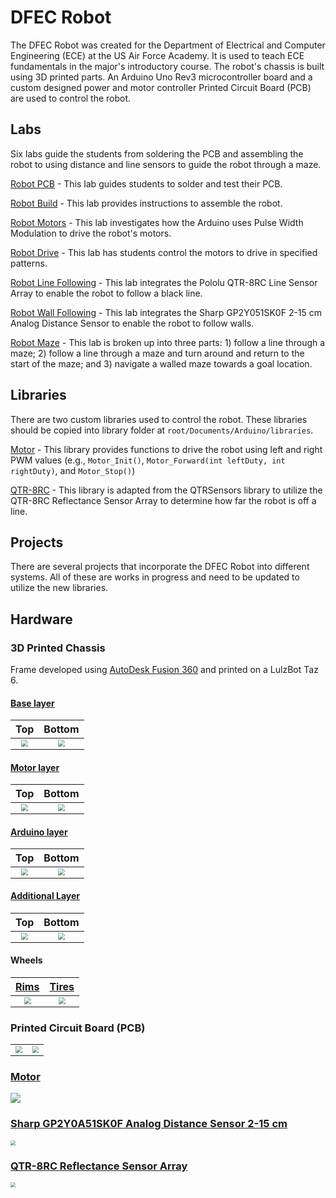 # DFEC Robot

The DFEC Robot was created for the Department of Electrical and Computer Engineering (ECE) at the US Air Force Academy. It is used to teach ECE fundamentals in the major's introductory course. The robot's chassis is built using 3D printed parts. An Arduino Uno Rev3 microcontroller board and a custom designed power and motor controller Printed Circuit Board (PCB) are used to control the robot.

## Labs

Six labs guide the students from soldering the PCB and assembling the robot to using distance and line sensors to guide the robot through a maze.

[Robot PCB](Labs/0_robot_pcb/robot_pcb.pdf) - This lab guides students to solder and test their PCB.

[Robot Build](Labs/1_robot_build/robot_build.pdf) - This lab provides instructions to assemble the robot.

[Robot Motors](Labs/2_robot_motors/robot_motors.pdf) - This lab investigates how the Arduino uses Pulse Width Modulation to drive the robot's motors.

[Robot Drive](Labs/3_robot_drive/robot_drive.pdf) - This lab has students control the motors to drive in specified patterns.

[Robot Line Following](Labs/4_robot_linefollowing/robot_linefollowing.pdf) - This lab integrates the Pololu QTR-8RC Line Sensor Array to enable the robot to follow a black line.

[Robot Wall Following](Labs/5_robot_wallfollowing/robot_wallfollowing.pdf) - This lab integrates the Sharp GP2Y051SK0F 2-15 cm Analog Distance Sensor to enable the robot to follow walls.

[Robot Maze](Labs/6_robot_maze/robot_maze.pdf) - This lab is broken up into three parts: 1) follow a line through a maze; 2) follow a line through a maze and turn around and return to the start of the maze; and 3) navigate a walled maze towards a goal location.

## Libraries

There are two custom libraries used to control the robot. These libraries should be copied into library folder at `root/Documents/Arduino/libraries`.

[Motor](Labs/libraries/Motor/Motor.h) - This library provides functions to drive the robot using left and right PWM values (e.g., `Motor_Init()`, `Motor_Forward(int leftDuty, int rightDuty)`, and `Motor_Stop()`)

[QTR-8RC](Labs/libraries/QTR-8RC/QTR-8RC.h) - This library is adapted from the QTRSensors library to utilize the QTR-8RC Reflectance Sensor Array to determine how far the robot is off a line.

## Projects

There are several projects that incorporate the DFEC Robot into different systems. All of these are works in progress and need to be updated to utilize the new libraries.

## Hardware

### 3D Printed Chassis

Frame developed using [AutoDesk Fusion 360](https://www.autodesk.com/products/fusion-360/overview) and printed on a LulzBot Taz 6.

#### [Base layer](3D_Printing/stl/BaseLayer1.stl)

|                          Top                           |                          Bottom                           |
| :----------------------------------------------------: | :-------------------------------------------------------: |
| <img src="pics/baselayertop.png" style="zoom: 67%;" /> | <img src="pics/baselayerbottom.png" style="zoom: 67%;" /> |

#### [Motor layer](3D_Printing/stl/MotorLayer1.stl)

|                          Top                           |                          Bottom                           |
| :----------------------------------------------------: | :-------------------------------------------------------: |
| <img src="pics/motorlayertop.png" style="zoom:67%;" /> | <img src="pics/motorlayerbottom.png" style="zoom:67%;" /> |

#### [Arduino layer](3D_Printing/stl/ArduinoLayer.stl)

|                          Top                          |                           Bottom                            |
| :---------------------------------------------------: | :---------------------------------------------------------: |
| <img src="pics/arduinolayer.png" style="zoom:67%;" /> | <img src="pics/arduinolayerbottom.png" style="zoom:67%;" /> |

#### [Additional Layer](3D_Printing/stl/Layer.stl)

|                      Top                       |                        Bottom                        |
| :--------------------------------------------: | :--------------------------------------------------: |
| <img src="pics/layer.png" style="zoom:67%;" /> | <img src="pics/layerbottom.png" style="zoom:67%;" /> |

#### Wheels

|        [Rims](3D_Printing/stl/rim.STL)         | [Tires](3D_Printing/stl/Ninja_Flex_Tire_left.STL) |
| :--------------------------------------------: | :-----------------------------------------------: |
| <img src="pics/wheel.png" style="zoom:70%;" /> |  <img src="pics/tires.png" style="zoom:70%;" />   |



### Printed Circuit Board (PCB)

|                                                   |                                               |
| :-----------------------------------------------: | :-------------------------------------------: |
| <img src="pics/robot3D.png" style="zoom: 67%;" /> | <img src="pics/pcb.png" style="zoom: 67%;" /> |

### [Motor](https://www.adafruit.com/product/3777)

![](pics/motor-1.png)

### [Sharp GP2Y0A51SK0F Analog Distance Sensor 2-15 cm](https://www.pololu.com/product/2450)

<img src="pics/sharp.jpg" style="zoom:50%;" />

### [QTR-8RC Reflectance Sensor Array](https://www.pololu.com/product/961)

<img src="pics/reflectance.jpg" style="zoom:50%;" />